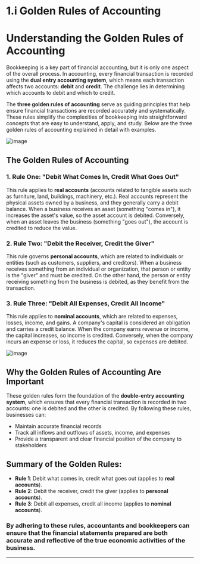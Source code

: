 # 1.i  Golden Rules of Accounting
# Understanding the Golden Rules of Accounting

Bookkeeping is a key part of financial accounting, but it is only one aspect of the overall process. In accounting, every financial transaction is recorded using the **dual entry accounting system**, which means each transaction affects two accounts: **debit** and **credit**. The challenge lies in determining which accounts to debit and which to credit.

The **three golden rules of accounting** serve as guiding principles that help ensure financial transactions are recorded accurately and systematically. These rules simplify the complexities of bookkeeping into straightforward concepts that are easy to understand, apply, and study. Below are the three golden rules of accounting explained in detail with examples.

![image](https://github.com/user-attachments/assets/a80e8749-a824-4604-a297-c05573d5904c)



## The Golden Rules of Accounting

### 1. Rule One: "Debit What Comes In, Credit What Goes Out"

This rule applies to **real accounts** (accounts related to tangible assets such as furniture, land, buildings, machinery, etc.). Real accounts represent the physical assets owned by a business, and they generally carry a debit balance. When a business receives an asset (something "comes in"), it increases the asset's value, so the asset account is debited. Conversely, when an asset leaves the business (something "goes out"), the account is credited to reduce the value.


### 2. Rule Two: "Debit the Receiver, Credit the Giver"

This rule governs **personal accounts**, which are related to individuals or entities (such as customers, suppliers, and creditors). When a business receives something from an individual or organization, that person or entity is the "giver" and must be credited. On the other hand, the person or entity receiving something from the business is debited, as they benefit from the transaction.


### 3. Rule Three: "Debit All Expenses, Credit All Income"

This rule applies to **nominal accounts**, which are related to expenses, losses, income, and gains. A company's capital is considered an obligation and carries a credit balance. When the company earns revenue or income, the capital increases, so income is credited. Conversely, when the company incurs an expense or loss, it reduces the capital, so expenses are debited.

![image](https://github.com/user-attachments/assets/c335acf8-1ec2-49c4-91c3-a950a8afaf25)


## Why the Golden Rules of Accounting Are Important

These golden rules form the foundation of the **double-entry accounting system**, which ensures that every financial transaction is recorded in two accounts: one is debited and the other is credited. By following these rules, businesses can:
- Maintain accurate financial records
- Track all inflows and outflows of assets, income, and expenses
- Provide a transparent and clear financial position of the company to stakeholders

## Summary of the Golden Rules:
- **Rule 1**: Debit what comes in, credit what goes out (applies to **real accounts**).
- **Rule 2**: Debit the receiver, credit the giver (applies to **personal accounts**).
- **Rule 3**: Debit all expenses, credit all income (applies to **nominal accounts**).

 ### By adhering to these rules, accountants and bookkeepers can ensure that the financial statements prepared are both accurate and reflective of the true economic activities of the business.
---
